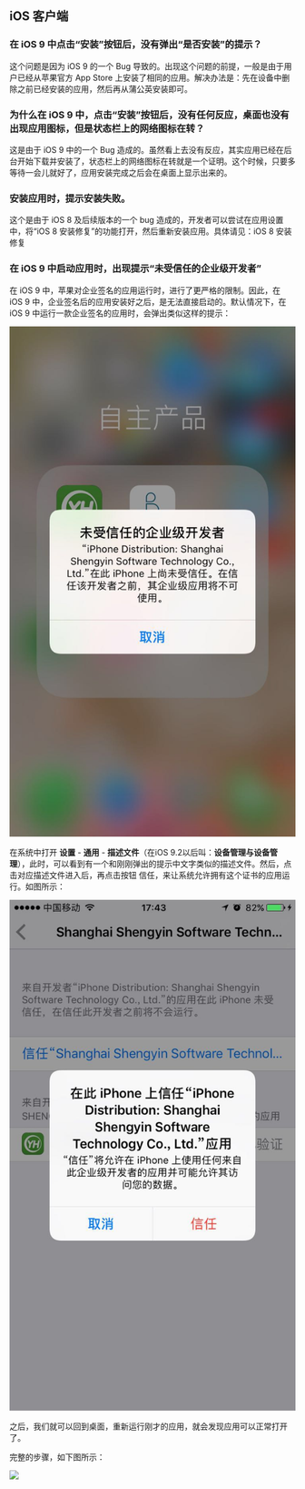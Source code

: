 ## iOS 客户端

### 在 iOS 9 中点击“安装”按钮后，没有弹出“是否安装”的提示？

这个问题是因为 iOS 9 的一个 Bug 导致的。出现这个问题的前提，一般是由于用户已经从苹果官方 App Store 上安装了相同的应用。解决办法是：先在设备中删除之前已经安装的应用，然后再从蒲公英安装即可。

### 为什么在 iOS 9 中，点击“安装”按钮后，没有任何反应，桌面也没有出现应用图标，但是状态栏上的网络图标在转？

这是由于 iOS 9 中的一个 Bug 造成的。虽然看上去没有反应，其实应用已经在后台开始下载并安装了，状态栏上的网络图标在转就是一个证明。这个时候，只要多等待一会儿就好了，应用安装完成之后会在桌面上显示出来的。

### 安装应用时，提示安装失败。

这个是由于 iOS 8 及后续版本的一个 bug 造成的，开发者可以尝试在应用设置中，将“iOS 8 安装修复”的功能打开，然后重新安装应用。具体请见：iOS 8 安装修复

### 在 iOS 9 中启动应用时，出现提示“未受信任的企业级开发者”

在 iOS 9 中，苹果对企业签名的应用运行时，进行了更严格的限制。因此，在 iOS 9 中，企业签名后的应用安装好之后，是无法直接启动的。默认情况下，在 iOS 9 中运行一款企业签名的应用时，会弹出类似这样的提示：

![未受信任的企业级开发者](/assets/iOS-未受信任的企业级开发者.jpeg)

在系统中打开 **设置** - **通用** - **描述文件**（在iOS 9.2以后叫：**设备管理与设备管理**），此时，可以看到有一个和刚刚弹出的提示中文字类似的描述文件。然后，点击对应描述文件进入后，再点击按钮 信任，来让系统允许拥有这个证书的应用运行。如图所示：

![设置信任企业级开发者](/assets/iOS-设置信任企业级开发者.jpeg)

之后，我们就可以回到桌面，重新运行刚才的应用，就会发现应用可以正常打开了。

完整的步骤，如下图所示：

![](https://static.pgyer.com/image/view/admin_images/6d7732e86cc6f4961144cacdfb8ac1c5)
